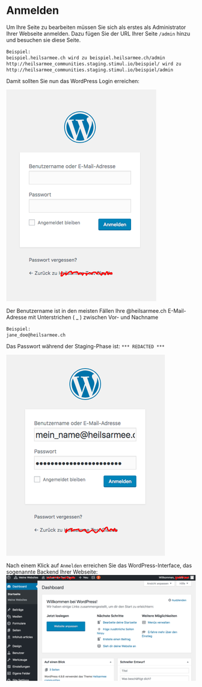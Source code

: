 ﻿# Anmelden
Um Ihre Seite zu bearbeiten müssen Sie sich als erstes als Administrator Ihrer Webseite anmelden. Dazu fügen Sie der URL Ihrer Seite `/admin` hinzu und besuchen sie diese Seite.

    Beispiel:
    beispiel.heilsarmee.ch wird zu beispiel.heilsarmee.ch/admin
    http://heilsarmee_communities.staging.stimul.io/beispiel/ wird zu http://heilsarmee_communities.staging.stimul.io/beispiel/admin

Damit sollten Sie nun das WordPress Login erreichen:

![WordPress-Login](img/wp-login.png)

Der Benutzername ist in den meisten Fällen Ihre @heilsarmee.ch E-Mail-Adresse mit Unterstrichen ( _ ) zwischen Vor- und Nachname

    Beispiel:
    jane_doe@heilsarmee.ch

Das Passwort während der Staging-Phase ist: `*** REDACTED ***` 

![WordPress-Login ausgefüllt](img/wp-login-filled.png)

Nach einem Klick auf `Anmelden` erreichen Sie das WordPress-Interface, das sogenannte Backend Ihrer Webseite:
![WordPress-Backend](img/wp-dashboard.png)

